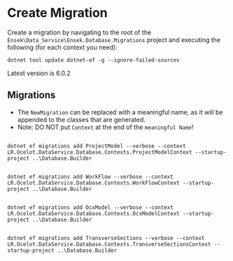 # Create Migration

Create a migration by navigating to the root of the `Ensek\Data_Service\Ensek.Database.Migrations` project and executing the following (for each context you need):

``` dos
dotnet tool update dotnet-ef -g --ignore-failed-sources
```
Latest version is 6.0.2

## Migrations 
- The `NewMigration` can be replaced with a meaningful name, as it will be appended to the classes that are generated.
- Note: DO NOT put `Context` at the end of the `meaningful Name`!

``` dos

dotnet ef migrations add ProjectModel --verbose --context LR.Ocelot.DataService.Database.Contexts.ProjectModelContext --startup-project ..\Database.Builder


dotnet ef migrations add WorkFlow --verbose --context LR.Ocelot.DataService.Database.Contexts.WorkFlowContext --startup-project ..\Database.Builder


dotnet ef migrations add OcxModel --verbose --context LR.Ocelot.DataService.Database.Contexts.OcxModelContext --startup-project ..\Database.Builder


dotnet ef migrations add TransverseSections --verbose --context LR.Ocelot.DataService.Database.Contexts.TransverseSectionsContext --startup-project ..\Database.Builder

```
